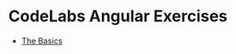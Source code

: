 # CodeLabs Angular Exercises
- [The Basics](https://github.com/cruzgerman216/CodeLabs-Angular-Exercises/blob/main/exercises/The-Basics/basics-exercises.md)
